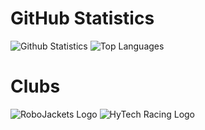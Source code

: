 # GitHub Statistics

![Github Statistics](https://github-readme-stats-git-masterrstaa-rickstaa.vercel.app/api?username=Arvind-Srinivasan&show_icons=true&count_private=truedark&theme=dark)
![Top Languages](https://github-readme-stats-git-masterrstaa-rickstaa.vercel.app/api/top-langs/?username=Arvind-Srinivasan&theme=dark&count_private=true&layout=compact)

# Clubs
![RoboJackets Logo](https://cdn-assets-cloud.frontify.com/local/frontify/eyJwYXRoIjoiXC9wdWJsaWNcL3VwbG9hZFwvc2NyZWVuc1wvODc3MTRcL2M0N2ZmYzg4MGVlN2E3ZDY5MTVhNTMyN2UyN2ZiMWQ4LTE1MzU3NTA1MDguc3ZnIn0:frontify:ek_tHqVxak0wePKN9bxpmcWmyqx-zVUrNdTtTYOQ9Ac)
![HyTech Racing Logo](https://hytechracing.gatech.edu/images/hytech_logo.png)
